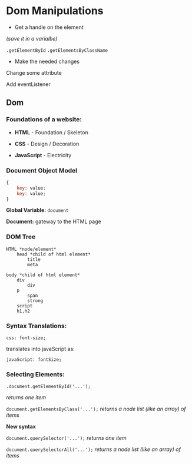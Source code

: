 # Dom Manipulations

* Get a handle on the element

*(save it in a varialbe)*

`.getElementById`
`.getElementsByClassName`

* Make the needed changes

Change some attribute

Add eventListener

## Dom

### Foundations of a website:

* **HTML** - Foundation / Skeleton

* **CSS** - Design / Decoration

* **JavaScript** - Electricity


### Document Object Model

```javascript
{
	key: value;
	key: value;
}
```

**Global Variable:** `document`

**Document:** gateway to the HTML page


### DOM Tree

	HTML *node/element*
		head *child of html element*
			title
			meta

	body *child of html element*
		div
			div
		p
			span
			strong
		script
		h1,h2


### Syntax Translations:

`css: font-size;`

translates into javaScript as:

`javaScript: fontSize;`

### Selecting Elements:

`.document.getElementById('...');`

*returns one item*

`document.getElementsByClass('...');`
*returns a node list (like an array) of items*

**New syntax**

`document.querySelector('...');`
*returns one item*

`document.querySelectorAll('...');`
*returns a node list (like an array) of items*
